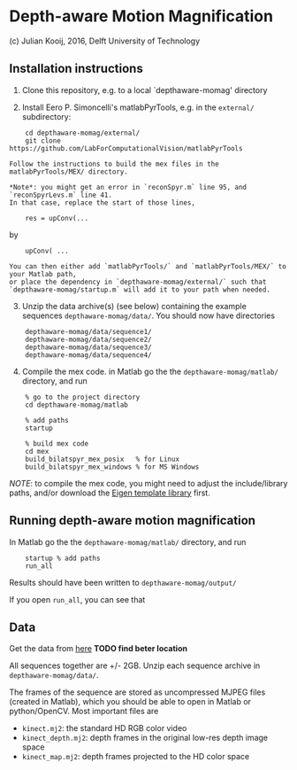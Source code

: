 # Depth-aware Motion Magnification

(c) Julian Kooij, 2016, Delft University of Technology


## Installation instructions

1. Clone this repository, e.g. to a local `depthaware-momag' directory

2. Install Eero P. Simoncelli's matlabPyrTools, e.g. in the `external/` subdirectory:
```
	cd depthaware-momag/external/
	git clone https://github.com/LabForComputationalVision/matlabPyrTools
```
	Follow the instructions to build the mex files in the matlabPyrTools/MEX/ directory.

	*Note*: you might get an error in `reconSpyr.m` line 95, and `reconSpyrLevs.m` line 41.
	In that case, replace the start of those lines,
```
	res = upConv(...
```
by
```
	upConv( ...
```
	
	You can then either add `matlabPyrTools/` and `matlabPyrTools/MEX/` to your Matlab path,
	or place the dependency in `depthaware-momag/external/` such that `depthaware-momag/startup.m` will add it to your path when needed.

3. Unzip the data archive(s) (see below) containing the example sequences `depthaware-momag/data/`. You should now have directories
```
	depthaware-momag/data/sequence1/
	depthaware-momag/data/sequence2/
	depthaware-momag/data/sequence3/
	depthaware-momag/data/sequence4/
```

4. Compile the mex code. in Matlab go the the `depthaware-momag/matlab/` directory, and run
```
	% go to the project directory
	cd depthaware-momag/matlab

	% add paths
	startup

	% build mex code
	cd mex
	build_bilatspyr_mex_posix   % for Linux
	build_bilatspyr_mex_windows % for MS Windows
```
*NOTE*: to compile the mex code, you might need to adjust the include/library paths, and/or download the [Eigen template library](http://eigen.tuxfamily.org/index.php?title=Main_Page) first.

## Running depth-aware motion magnification
In Matlab go the the `depthaware-momag/matlab/` directory, and run
```
	startup % add paths
	run_all
```
Results should have been written to `depthaware-momag/output/`

If you open `run_all`, you can see that 


## Data
Get the data from [here](https://www.dropbox.com/sh/rocql09mddwsum0/AACVD71THjUBoMpuBFwPwOoQa?dl=0) **TODO find beter location**

All sequences together are +/- 2GB.
Unzip each sequence archive in `depthaware-momag/data/`.

The frames of the sequence are stored as uncompressed MJPEG files (created in Matlab), which you should be able to open in Matlab or python/OpenCV.
Most important files are
*	`kinect.mj2`: the standard HD RGB color video
*	`kinect_depth.mj2`: depth frames in the original low-res depth image space
*	`kinect_map.mj2`: depth frames projected to the HD color space





